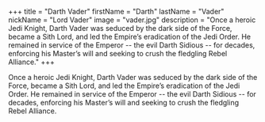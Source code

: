 +++
title = "Darth Vader"
firstName = "Darth"
lastName = "Vader"
nickName = "Lord Vader"
image = "vader.jpg"
description = "Once a heroic Jedi Knight, Darth Vader was seduced by the dark side of the Force, became a Sith Lord, and led the Empire’s eradication of the Jedi Order. He remained in service of the Emperor -- the evil Darth Sidious -- for decades, enforcing his Master’s will and seeking to crush the fledgling Rebel Alliance."
+++

Once a heroic Jedi Knight, Darth Vader was seduced by the dark side of the Force, became a Sith Lord, and led the Empire’s eradication of the Jedi Order. He remained in service of the Emperor -- the evil Darth Sidious -- for decades, enforcing his Master’s will and seeking to crush the fledgling Rebel Alliance. 